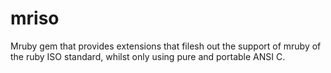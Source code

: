 mriso
=====

Mruby gem that provides extensions that filesh out the support of mruby of the ruby ISO standard, whilst only using pure and portable ANSI C.